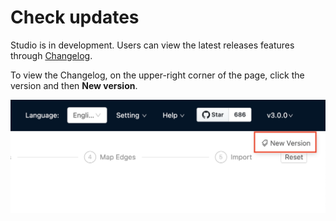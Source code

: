 # Check updates

Studio is in development. Users can view the latest releases features through [Changelog](../about-studio/st-ug-release-note.md "Click to go to GitHub").

To view the Changelog, on the upper-right corner of the page, click the version and then **New version**.

![On the upper right corner of the page, click version and then New Version](./../figs/st-ug-054-1.png)
